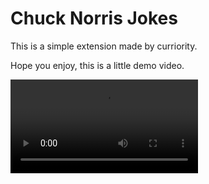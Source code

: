 # Chuck Norris Jokes

This is a simple extension made by curriority.

Hope you enjoy, this is a little demo video.

![](assets/demo.mov)
